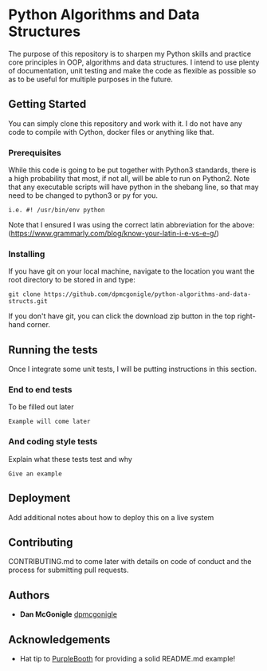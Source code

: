 # Python Algorithms and Data Structures

The purpose of this repository is to sharpen my Python skills and practice core principles in OOP, algorithms and data structures.  I intend to use plenty of documentation, unit testing and make the code as flexible as possible so as to be useful for multiple purposes in the future.

## Getting Started

You can simply clone this repository and work with it.  I do not have any code to compile with Cython, docker files or anything like that.

### Prerequisites

While this code is going to be put together with Python3 standards, there is a high probability that most, if not all, will be able to run on Python2.  Note that any executable scripts will have python in the shebang line, so that may need to be changed to python3 or py for you.

```
i.e. #! /usr/bin/env python
```

Note that I ensured I was using the correct latin abbreviation for the above: (https://www.grammarly.com/blog/know-your-latin-i-e-vs-e-g/)

### Installing

If you have git on your local machine, navigate to the location you want the root directory to be stored in and type:

```
git clone https://github.com/dpmcgonigle/python-algorithms-and-data-structs.git
```

If you don't have git, you can click the download zip button in the top right-hand corner.

## Running the tests

Once I integrate some unit tests, I will be putting instructions in this section.

### End to end tests

To be filled out later

```
Example will come later
```

### And coding style tests

Explain what these tests test and why

```
Give an example
```

## Deployment

Add additional notes about how to deploy this on a live system

## Contributing

CONTRIBUTING.md to come later with details on code of conduct and the process for submitting pull requests.

## Authors

* **Dan McGonigle** [dpmcgonigle](https://github.com/dpmcgonigle)

## Acknowledgements

* Hat tip to [PurpleBooth](https://github.com/PurpleBooth) for providing a solid README.md example!

